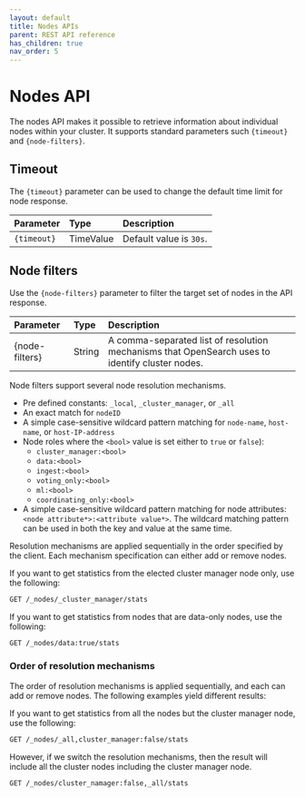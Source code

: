 ```yaml
---
layout: default
title: Nodes APIs
parent: REST API reference
has_children: true
nav_order: 5
---
```


# Nodes API

The nodes API makes it possible to retrieve information about individual nodes within your cluster. It supports standard parameters such `{timeout}` and `{node-filters}`.

## Timeout

The `{timeout}` parameter can be used to change the default time limit for node response.

Parameter | Type      | Description
:--- |:----------| :---
`{timeout}` | TimeValue | Default value is `30s`.

## Node filters

Use the `{node-filters}` parameter to filter the target set of nodes in the API response.

Parameter | Type   | Description
:--- |:-------| :---
{node-filters} | String | A comma-separated list of resolution mechanisms that OpenSearch uses to identify cluster nodes.

Node filters support several node resolution mechanisms.

- Pre defined constants: `_local`, `_cluster_manager`, or `_all`
- An exact match for `nodeID`
- A simple case-sensitive wildcard pattern matching for `node-name`, `host-name`, or `host-IP-address`
- Node roles where the `<bool>` value is set either to `true` or `false`):
  - `cluster_manager:<bool>` 
  - `data:<bool>`
  - `ingest:<bool>`
  - `voting_only:<bool>`
  - `ml:<bool>`
  - `coordinating_only:<bool>`
- A simple case-sensitive wildcard pattern matching for node attributes: `<node attribute*>:<attribute value*>`. The wildcard matching pattern can be used in both the key and value at the same time.

Resolution mechanisms are applied sequentially in the order specified by the client. Each mechanism specification can either add or remove nodes.

If you want to get statistics from the elected cluster manager node only, use the following:

```bash
GET /_nodes/_cluster_manager/stats
```

If you want to get statistics from nodes that are data-only nodes, use the following:

```bash
GET /_nodes/data:true/stats
```

### Order of resolution mechanisms

The order of resolution mechanisms is applied sequentially, and each can add or remove nodes. The following examples yield different results:

If you want to get statistics from all the nodes but the cluster manager node, use the following:

```bash
GET /_nodes/_all,cluster_manager:false/stats
```

However, if we switch the resolution mechanisms, then the result will include all the cluster nodes including the cluster manager node. 

```bash
GET /_nodes/cluster_namager:false,_all/stats
```